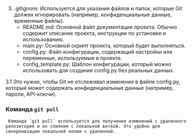 3. .gitignore: Используется для указания файлов и папок, которые Git должен игнорировать (например, конфиденциальные данные, временные файлы).
   - README.md: Основной файл документации проекта. Обычно содержит описание проекта, инструкции по установке и использованию.
   - main.py: Основной скрипт проекта, который будет выполняться.
   - config.py: Файл конфигурации, содержащий настройки или переменные, используемые в проекте.
   - config_template.py: Шаблон конфигурации, который можно использовать для создания config.py без реальных данных.

3.1  Это нужно, чтобы Git не отслеживал изменения в файле config.py, который может содержать конфиденциальные данные (например, пароли, API-ключи).

### Команда `git pull`
     Команда `git pull` используется для получения изменений с удаленного репозитория и их слияния с локальной веткой. Это удобно для синхронизации локальной копии с удаленной.

